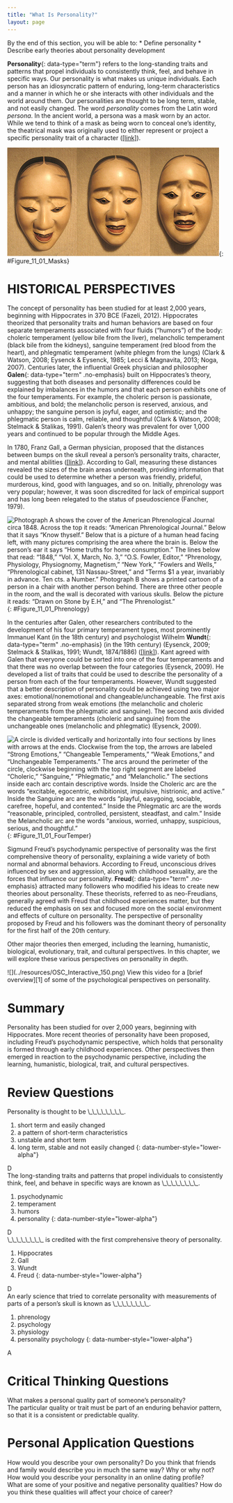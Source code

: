 ```yaml
---
title: "What Is Personality?"
layout: page
---
```



<div data-type="abstract" markdown="1">
By the end of this section, you will be able to:
* Define personality
* Describe early theories about personality development

</div>

**Personality**{: data-type="term"} refers to the long-standing traits and patterns that propel individuals to consistently think, feel, and behave in specific ways. Our personality is what makes us unique individuals. Each person has an idiosyncratic pattern of enduring, long-term characteristics and a manner in which he or she interacts with other individuals and the world around them. Our personalities are thought to be long term, stable, and not easily changed. The word *personality* comes from the Latin word *persona*. In the ancient world, a persona was a mask worn by an actor. While we tend to think of a mask as being worn to conceal one’s identity, the theatrical mask was originally used to either represent or project a specific personality trait of a character ([\[link\]](#Figure_11_01_Masks)).

 ![Three masks are arranged side by side. The masks are almost identical, but with slightly different facial expressions resulting from the masks being at different angles. The first mask is tilted downward and has downcast eyes. The second mask is shown straight on and is directing its gaze slightly higher than the first. The third mask is tilted upwards so its gaze is directed more upward.](../resources/CNX_Psych_11_01_Masks.jpg "Happy, sad, impatient, shy, fearful, curious, helpful. What characteristics describe your personality?"){: #Figure_11_01_Masks}

# HISTORICAL PERSPECTIVES

The concept of personality has been studied for at least 2,000 years, beginning with Hippocrates in 370 BCE (Fazeli, 2012). Hippocrates theorized that personality traits and human behaviors are based on four separate temperaments associated with four fluids (“humors”) of the body: choleric temperament (yellow bile from the liver), melancholic temperament (black bile from the kidneys), sanguine temperament (red blood from the heart), and phlegmatic temperament (white phlegm from the lungs) (Clark &amp; Watson, 2008; Eysenck &amp; Eysenck, 1985; Lecci &amp; Magnavita, 2013; Noga, 2007). Centuries later, the influential Greek physician and philosopher **Galen**{: data-type="term" .no-emphasis} built on Hippocrates’s theory, suggesting that both diseases and personality differences could be explained by imbalances in the humors and that each person exhibits one of the four temperaments. For example, the choleric person is passionate, ambitious, and bold; the melancholic person is reserved, anxious, and unhappy; the sanguine person is joyful, eager, and optimistic; and the phlegmatic person is calm, reliable, and thoughtful (Clark &amp; Watson, 2008; Stelmack &amp; Stalikas, 1991). Galen’s theory was prevalent for over 1,000 years and continued to be popular through the Middle Ages.

In 1780, Franz Gall, a German physician, proposed that the distances between bumps on the skull reveal a person’s personality traits, character, and mental abilities ([\[link\]](#Figure_11_01_Phrenology)). According to Gall, measuring these distances revealed the sizes of the brain areas underneath, providing information that could be used to determine whether a person was friendly, prideful, murderous, kind, good with languages, and so on. Initially, phrenology was very popular; however, it was soon discredited for lack of empirical support and has long been relegated to the status of pseudoscience (Fancher, 1979).

 ![Photograph A shows the cover of the American Phrenological Journal circa 1848. Across the top it reads: &#x201C;American Phrenological Journal.&#x201D; Below that it says &#x201C;Know thyself.&#x201D; Below that is a picture of a human head facing left, with many pictures comprising the area where the brain is. Below the person&#x2019;s ear it says &#x201C;Home truths for home consumption.&#x201D; The lines below that read: &#x201C;1848,&#x201D; &#x201C;Vol. X, March, No. 3,&#x201D; &#x201C;O.S. Fowler, Editor,&#x201D; &#x201C;Phrenology, Physiology, Physiognomy, Magnetism,&#x201D; &#x201C;New York,&#x201D; &#x201C;Fowlers and Wells,&#x201D; &#x201C;Phrenological cabinet, 131 Nassau-Street,&#x201D; and &#x201C;Terms $1 a year, invariably in advance. Ten cts. a Number.&#x201D; Photograph B shows a printed cartoon of a person in a chair with another person behind. There are three other people in the room, and the wall is decorated with various skulls. Below the picture it reads: &#x201C;Drawn on Stone by E.H,&#x201D; and &#x201C;The Phrenologist.&#x201D;](../resources/CNX_Psych_11_01_Phrenology.jpg "The pseudoscience of measuring the areas of a person&#x2019;s skull is known as phrenology. (a) Gall developed a chart that depicted which areas of the skull corresponded to particular personality traits or characteristics (Hothersall, 1995). (b) An 1825 lithograph depicts Gall examining the skull of a young woman. (credit b: modification of work by Wellcome Library, London)"){: #Figure_11_01_Phrenology}

In the centuries after Galen, other researchers contributed to the development of his four primary temperament types, most prominently Immanuel Kant (in the 18th century) and psychologist Wilhelm **Wundt**{: data-type="term" .no-emphasis} (in the 19th century) (Eysenck, 2009; Stelmack &amp; Stalikas, 1991; Wundt, 1874/1886) ([\[link\]](#Figure_11_01_FourTemper)). Kant agreed with Galen that everyone could be sorted into one of the four temperaments and that there was no overlap between the four categories (Eysenck, 2009). He developed a list of traits that could be used to describe the personality of a person from each of the four temperaments. However, Wundt suggested that a better description of personality could be achieved using two major axes: emotional/nonemotional and changeable/unchangeable. The first axis separated strong from weak emotions (the melancholic and choleric temperaments from the phlegmatic and sanguine). The second axis divided the changeable temperaments (choleric and sanguine) from the unchangeable ones (melancholic and phlegmatic) (Eysenck, 2009).

![A circle is divided vertically and horizontally into four sections by lines with arrows at the ends. Clockwise from the top, the arrows are labeled &#x201C;Strong Emotions,&#x201D; &#x201C;Changeable Temperaments,&#x201D; &#x201C;Weak Emotions,&#x201D; and &#x201C;Unchangeable Temperaments.&#x201D; The arcs around the perimeter of the circle, clockwise beginning with the top right segment are labeled &#x201C;Choleric,&#x201D; &#x201C;Sanguine,&#x201D; &#x201C;Phlegmatic,&#x201D; and &#x201C;Melancholic.&#x201D; The sections inside each arc contain descriptive words. Inside the Choleric arc are the words &#x201C;excitable, egocentric, exhibitionist, impulsive, histrionic, and active.&#x201D; Inside the Sanguine arc are the words &#x201C;playful, easygoing, sociable, carefree, hopeful, and contented.&#x201D; Inside the Phlegmatic arc are the words &#x201C;reasonable, principled, controlled, persistent, steadfast, and calm.&#x201D; Inside the Melancholic arc are the words &#x201C;anxious, worried, unhappy, suspicious, serious, and thoughtful.&#x201D;](../resources/CNX_Psych_11_01_FourTemper.jpg "Developed from Galen&#x2019;s theory of the four temperaments, Kant proposed trait words to describe each temperament. Wundt later suggested the arrangement of the traits on two major axes."){: #Figure_11_01_FourTemper}

Sigmund Freud’s psychodynamic perspective of personality was the first comprehensive theory of personality, explaining a wide variety of both normal and abnormal behaviors. According to Freud, unconscious drives influenced by sex and aggression, along with childhood sexuality, are the forces that influence our personality. **Freud**{: data-type="term" .no-emphasis} attracted many followers who modified his ideas to create new theories about personality. These theorists, referred to as neo-Freudians, generally agreed with Freud that childhood experiences matter, but they reduced the emphasis on sex and focused more on the social environment and effects of culture on personality. The perspective of personality proposed by Freud and his followers was the dominant theory of personality for the first half of the 20th century.

Other major theories then emerged, including the learning, humanistic, biological, evolutionary, trait, and cultural perspectives. In this chapter, we will explore these various perspectives on personality in depth.

<div data-type="note" class="psychology link-to-learning" data-label="Link to Learning" markdown="1">
<span data-type="media" data-alt=""> ![](../resources/OSC_Interactive_150.png) </span>
View this video for a [brief overview][1] of some of the psychological perspectives on personality.

</div>

# Summary

Personality has been studied for over 2,000 years, beginning with Hippocrates. More recent theories of personality have been proposed, including Freud’s psychodynamic perspective, which holds that personality is formed through early childhood experiences. Other perspectives then emerged in reaction to the psychodynamic perspective, including the learning, humanistic, biological, trait, and cultural perspectives.

# Review Questions

<div data-type="exercise">
<div data-type="problem" markdown="1">
Personality is thought to be \_\_\_\_\_\_\_\_.

1.  short term and easily changed
2.  a pattern of short-term characteristics
3.  unstable and short term
4.  long term, stable and not easily changed
{: data-number-style="lower-alpha"}

</div>
<div data-type="solution" markdown="1">
D

</div>
</div>

<div data-type="exercise">
<div data-type="problem" markdown="1">
The long-standing traits and patterns that propel individuals to consistently think, feel, and behave in specific ways are known as \_\_\_\_\_\_\_\_.

1.  psychodynamic
2.  temperament
3.  humors
4.  personality
{: data-number-style="lower-alpha"}

</div>
<div data-type="solution" markdown="1">
D

</div>
</div>

<div data-type="exercise">
<div data-type="problem" markdown="1">
\_\_\_\_\_\_\_\_ is credited with the first comprehensive theory of personality.

1.  Hippocrates
2.  Gall
3.  Wundt
4.  Freud
{: data-number-style="lower-alpha"}

</div>
<div data-type="solution" markdown="1">
D

</div>
</div>

<div data-type="exercise">
<div data-type="problem" markdown="1">
An early science that tried to correlate personality with measurements of parts of a person’s skull is known as \_\_\_\_\_\_\_\_.

1.  phrenology
2.  psychology
3.  physiology
4.  personality psychology
{: data-number-style="lower-alpha"}

</div>
<div data-type="solution" markdown="1">
A

</div>
</div>

# Critical Thinking Questions

<div data-type="exercise">
<div data-type="problem" markdown="1">
What makes a personal quality part of someone’s personality?

</div>
<div data-type="solution" markdown="1">
The particular quality or trait must be part of an enduring behavior pattern, so that it is a consistent or predictable quality.

</div>
</div>

# Personal Application Questions

<div data-type="exercise">
<div data-type="problem" markdown="1">
How would you describe your own personality? Do you think that friends and family would describe you in much the same way? Why or why not?

</div>
</div>

<div data-type="exercise">
<div data-type="problem" markdown="1">
How would you describe your personality in an online dating profile?

</div>
</div>

<div data-type="exercise">
<div data-type="problem" markdown="1">
What are some of your positive and negative personality qualities? How do you think these qualities will affect your choice of career?

</div>
</div>



[1]: http://openstaxcollege.org/l/mandela
